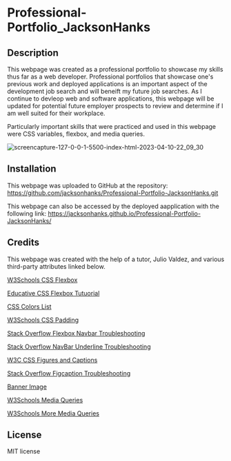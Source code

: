 # Professional-Portfolio_JacksonHanks
## Description
This webpage was created as a professional portfolio to showcase my skills thus far as a web developer.  Professional portfolios that showcase one's previous work and deployed applications is an important aspect of the development job search and will beneift my future job searches.  As I continue to devleop web and software applications, this webpage will be updated for potential future employer prospects to review and determine if I am well suited for their workplace.

Particularly important skills that were practiced and used in this webpage were CSS variables, flexbox, and media queries.  

![screencapture-127-0-0-1-5500-index-html-2023-04-10-22_09_30](https://user-images.githubusercontent.com/125209654/231037355-bdcaa5e8-1f3c-4fb4-b212-514849c9d13e.png)

## Installation
This webpage was uploaded to GitHub at the repository: https://github.com/jacksonhanks/Professional-Portfolio-JacksonHanks.git

This webpage can also be accessed by the deployed aapplication with the following link: https://jacksonhanks.github.io/Professional-Portfolio-JacksonHanks/

## Credits
This webpage was created with the help of a tutor, Julio Valdez, and various third-party attributes linked below.

[W3Schools CSS Flexbox](https://www.w3schools.com/csS/css3_flexbox.asp)

[Educative CSS Flexbox Tutuorial](https://www.educative.io/blog/css-flexbox)

[CSS Colors List](https://www.quackit.com/css/color/charts/css_color_names_chart.cfm#:~:text=CSS%20Named%20Colors%20%20%20%20Color%20Name,%20%20250%2C128%2C114%20%2052%20more%20rows%20)

[W3Schools CSS Padding](https://www.w3schools.com/css/css_padding.asp)

[Stack Overflow Flexbox Navbar Troubleshooting](https://stackoverflow.com/questions/74510482/flexbox-wont-work-horizontal-navigation-bar)

[Stack Overflow NavBar Underline Troubleshooting](https://stackoverflow.com/questions/48157165/link-underline-wont-remove-on-navigation-bar)

[W3C CSS Figures and Captions](https://www.w3.org/Style/Examples/007/figures.en.html)

[Stack Overflow Figcaption Troubleshooting](https://stackoverflow.com/questions/35019577/overlay-figcaption-on-img)

[Banner Image](https://www.bing.com/images/search?view=detailV2&ccid=yX%2Bk0WiX&id=2FAC9C536C49FA73D070997D24C9058893499AFC&thid=OIP.yX-k0WiXJUHSa-Esc-jPaAHaDt&mediaurl=https%3A%2F%2Fi.pinimg.com%2F736x%2Fcd%2Fea%2Ffb%2Fcdeafb46f2744107e405d4d45659500c.jpg&cdnurl=https%3A%2F%2Fth.bing.com%2Fth%2Fid%2FR.c97fa4d168972541d26be12c73e8cf68%3Frik%3D%252fJpJk4gFySR9mQ%26pid%3DImgRaw%26r%3D0&exph=368&expw=736&q=grand+tetons+banner+picture+drawing&simid=608001313423768282&form=IRPRST&ck=9ADFC47D19858440AA931CCE79CAD63C&selectedindex=80&ajaxhist=0&ajaxserp=0&vt=0&sim=11)

[W3Schools Media Queries](https://www.w3schools.com/csS/css3_mediaqueries.asp)

[W3Schools More Media Queries](https://www.w3schools.blog/css-media-queries)

## License
MIT license
